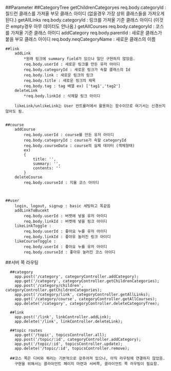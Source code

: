 ##Parameter
	##CategoryTree
		getChildrenCategoryes
			req.body.categoryId : 칠드런 클래스를 가져올 
			부모 클래스 아이디 (없을경우 가장 상위 클래스들을 가져오게 된다.)
		getAllLinks
			req.body.categoryId : 링크를 가져올 기준 클래스 아이디 (이것은 empty경우 아무 데이터도 안나옴.)
		getAllCourses
			req.body.categoryId : 코스를 가져올 기준 클래스 아이디
		addCategory 
			req.body.parentId : 새로운 클래스가 붙을 부모 클래스 아이디
			req.body.neqCategoryName : 새로운 클래스의 이름

	##link
		addLink
			*원래 링크에 summary field가 있으나 일단 구현하지 않았음.
			req.body.userId : 새로운 링크를 만든 유저 아이디
			req.body.categoryId : 새로운 링크가 속할 클래스의 Id
			req.body.link : 새로운 링크의 링크 
			req.body.title : 새로운 링크의 제목
			req.body.tag : tag 배열 ex) ['tag1','tag2']
		deleteLink 
			*req.body.linkId : 삭제할 링크 아이디

		likeLink/unlikeLink는 User 컨트롤러에서 활용하는 함수이므로 여기서는 신경쓰지 않아도 됨.


	##course
		addCourse 
			req.body.userId : course를 만든 유저 아이디
			req.body.categoryId : course가 속할 categoryId
			req.body.courseData : course의 실제 데이터 (객체형태)
			ex)
			{ 
				title: '',
				summary: '',
				contents: ''
			}
		deleteCourse
			req.body.courseId : 지울 코스 아이디



	##user
		login, logout, signup : basic 세팅하고 똑같음
		addLinkToBucekt 
			req.body.userId : 버켓에 넣을 유저 아이디
			req.body.linkId : 버켓에 넣을 링크 아이디
		likeLinkToggle :
			req.body.userId : 좋아요 누를 유저 아이디
			req.body.linkId : 좋아유 눌러진 링크 아이디
		likeCourseToggle :
			req.body.userId : 좋아요 누를 유저 아이디
			req.body.courseId : 좋아유 눌러진 코스 아이디

##서버 쪽 라우팅

	  ##category
	    app.post('/category', categoryController.addCategory);
	    app.get('/category', categoryController.getChildrenCategories);
	    app.post('/category/children', categoryController.getChildrenCategories);
	    app.post('/category/link', categoryController.getAllLinks);
	    app.get('/category/course', categoryController.getAllCourses);
	    app.delete('/category', categoryController.deleteCategoryTree);

	  ##link
	    app.post('/link', linkController.addLink);
	    app.delete('/link', linkController.deleteLink);
	   
	  ##topic routes
	    app.get('/topic', topicsController.all);
	    app.post('/topic/:id', categoryController.addCategory);
	    app.put('/topic/:id', topicsController.update);
	    app.delete('/topic/:id', topicsController.remove);

	  ##코스 쪽은 디비와 쿼리는 기본적으로 갖추어져 있으나, 아직 라우팅에 연결하지 않았음. 
	  	구현을 위해서는 클라이언트 페이지 마련과 서버쪽, 클라이언트 쪽 라우팅이 필요함.



